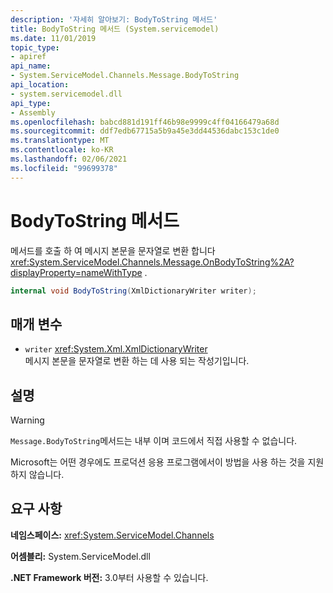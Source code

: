 ```yaml
---
description: '자세히 알아보기: BodyToString 메서드'
title: BodyToString 메서드 (System.servicemodel)
ms.date: 11/01/2019
topic_type:
- apiref
api_name:
- System.ServiceModel.Channels.Message.BodyToString
api_location:
- system.servicemodel.dll
api_type:
- Assembly
ms.openlocfilehash: babcd881d191ff46b98e9999c4ff04166479a68d
ms.sourcegitcommit: ddf7edb67715a5b9a45e3dd44536dabc153c1de0
ms.translationtype: MT
ms.contentlocale: ko-KR
ms.lasthandoff: 02/06/2021
ms.locfileid: "99699378"
---
```

# <a name="messagebodytostring-method"></a>BodyToString 메서드

메서드를 호출 하 여 메시지 본문을 문자열로 변환 합니다 <xref:System.ServiceModel.Channels.Message.OnBodyToString%2A?displayProperty=nameWithType> .

```csharp
internal void BodyToString(XmlDictionaryWriter writer);
```

## <a name="parameters"></a>매개 변수

- `writer` <xref:System.Xml.XmlDictionaryWriter>\
  메시지 본문을 문자열로 변환 하는 데 사용 되는 작성기입니다.

## <a name="remarks"></a>설명

> [!WARNING]
> `Message.BodyToString`메서드는 내부 이며 코드에서 직접 사용할 수 없습니다.
>
> Microsoft는 어떤 경우에도 프로덕션 응용 프로그램에서이 방법을 사용 하는 것을 지원 하지 않습니다.

## <a name="requirements"></a>요구 사항

**네임스페이스:** <xref:System.ServiceModel.Channels>

**어셈블리:** System.ServiceModel.dll

**.NET Framework 버전:** 3.0부터 사용할 수 있습니다.

